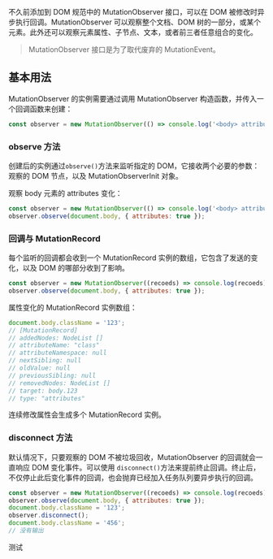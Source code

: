 不久前添加到 DOM 规范中的 MutationObserver 接口，可以在 DOM 被修改时异步执行回调。MutationObserver 可以观察整个文档、DOM 树的一部分，或某个元素。此外还可以观察元素属性、子节点、文本，或者前三者任意组合的变化。

> MutationObserver 接口是为了取代废弃的 MutationEvent。

## 基本用法

MutationObserver 的实例需要通过调用 MutationObserver 构造函数，并传入一个回调函数来创建：

```js
const observer = new MutationObserver(() => console.log('<body> attributes changed'));
```

### observe 方法

创建后的实例通过`observe()`方法来监听指定的 DOM，它接收两个必要的参数：观察的 DOM 节点，以及 MutationObserverInit 对象。

观察 body 元素的 attributes 变化：

```js
const observer = new MutationObserver(() => console.log('<body> attributes changed'));
observer.observe(document.body, { attributes: true });
```

### 回调与 MutationRecord

每个监听的回调都会收到一个 MutationRecord 实例的数组，它包含了发送的变化，以及 DOM 的哪部分收到了影响。

```js
const observer = new MutationObserver((recoeds) => console.log(recoeds));
observer.observe(document.body, { attributes: true });
```

属性变化的 MutationRecord 实例数组：

```js
document.body.className = '123';
// [MutationRecord]
// addedNodes: NodeList []
// attributeName: "class"
// attributeNamespace: null
// nextSibling: null
// oldValue: null
// previousSibling: null
// removedNodes: NodeList []
// target: body.123
// type: "attributes"
```

连续修改属性会生成多个 MutationRecord 实例。

### disconnect 方法

默认情况下，只要观察的 DOM 不被垃圾回收，MutationObserver 的回调就会一直响应 DOM 变化事件。可以使用 `disconnect()`方法来提前终止回调。终止后，不仅停止此后变化事件的回调，也会抛弃已经加入任务队列要异步执行的回调。

```js
const observer = new MutationObserver((recoeds) => console.log(recoeds));
observer.observe(document.body, { attributes: true });
document.body.className = '123';
observer.disconnect();
document.body.className = '456';
// 没有输出
```

测试